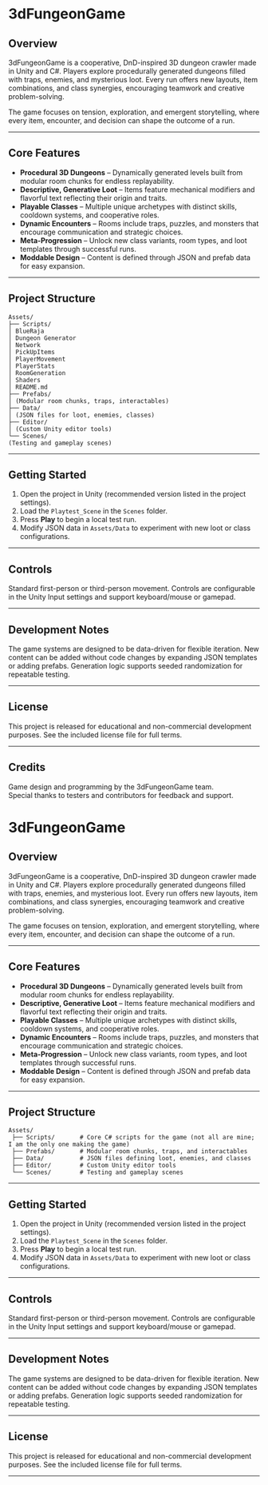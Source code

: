 # 3dFungeonGame

## Overview
3dFungeonGame is a cooperative, DnD-inspired 3D dungeon crawler made in Unity and C#. Players explore procedurally generated dungeons filled with traps, enemies, and mysterious loot. Every run offers new layouts, item combinations, and class synergies, encouraging teamwork and creative problem-solving.

The game focuses on tension, exploration, and emergent storytelling, where every item, encounter, and decision can shape the outcome of a run.

---

## Core Features
- **Procedural 3D Dungeons** – Dynamically generated levels built from modular room chunks for endless replayability.  
- **Descriptive, Generative Loot** – Items feature mechanical modifiers and flavorful text reflecting their origin and traits.  
- **Playable Classes** – Multiple unique archetypes with distinct skills, cooldown systems, and cooperative roles.  
- **Dynamic Encounters** – Rooms include traps, puzzles, and monsters that encourage communication and strategic choices.  
- **Meta-Progression** – Unlock new class variants, room types, and loot templates through successful runs.  
- **Moddable Design** – Content is defined through JSON and prefab data for easy expansion.

---

## Project Structure
```
Assets/
├── Scripts/
│ BlueRaja
│ Dungeon Generator
│ Network
│ PickUpItems
│ PlayerMovement
│ PlayerStats
│ RoomGeneration
│ Shaders
│ README.md
├── Prefabs/
│ (Modular room chunks, traps, interactables)
├── Data/
│ (JSON files for loot, enemies, classes)
├── Editor/
│ (Custom Unity editor tools)
└── Scenes/
(Testing and gameplay scenes)
```

---

## Getting Started
1. Open the project in Unity (recommended version listed in the project settings).  
2. Load the `Playtest_Scene` in the `Scenes` folder.  
3. Press **Play** to begin a local test run.  
4. Modify JSON data in `Assets/Data` to experiment with new loot or class configurations.

---

## Controls
Standard first-person or third-person movement. Controls are configurable in the Unity Input settings and support keyboard/mouse or gamepad.

---

## Development Notes
The game systems are designed to be data-driven for flexible iteration. New content can be added without code changes by expanding JSON templates or adding prefabs. Generation logic supports seeded randomization for repeatable testing.

---

## License
This project is released for educational and non-commercial development purposes. See the included license file for full terms.

---

## Credits
Game design and programming by the 3dFungeonGame team.  
Special thanks to testers and contributors for feedback and support.
# 3dFungeonGame

## Overview
3dFungeonGame is a cooperative, DnD-inspired 3D dungeon crawler made in Unity and C#. Players explore procedurally generated dungeons filled with traps, enemies, and mysterious loot. Every run offers new layouts, item combinations, and class synergies, encouraging teamwork and creative problem-solving.

The game focuses on tension, exploration, and emergent storytelling, where every item, encounter, and decision can shape the outcome of a run.

---

## Core Features
- **Procedural 3D Dungeons** – Dynamically generated levels built from modular room chunks for endless replayability.  
- **Descriptive, Generative Loot** – Items feature mechanical modifiers and flavorful text reflecting their origin and traits.  
- **Playable Classes** – Multiple unique archetypes with distinct skills, cooldown systems, and cooperative roles.  
- **Dynamic Encounters** – Rooms include traps, puzzles, and monsters that encourage communication and strategic choices.  
- **Meta-Progression** – Unlock new class variants, room types, and loot templates through successful runs.  
- **Moddable Design** – Content is defined through JSON and prefab data for easy expansion.

---

## Project Structure
```
Assets/
 ├── Scripts/       # Core C# scripts for the game (not all are mine; I am the only one making the game)
 ├── Prefabs/       # Modular room chunks, traps, and interactables
 ├── Data/          # JSON files defining loot, enemies, and classes
 ├── Editor/        # Custom Unity editor tools
 └── Scenes/        # Testing and gameplay scenes
```

---

## Getting Started
1. Open the project in Unity (recommended version listed in the project settings).  
2. Load the `Playtest_Scene` in the `Scenes` folder.  
3. Press **Play** to begin a local test run.  
4. Modify JSON data in `Assets/Data` to experiment with new loot or class configurations.

---

## Controls
Standard first-person or third-person movement. Controls are configurable in the Unity Input settings and support keyboard/mouse or gamepad.

---

## Development Notes
The game systems are designed to be data-driven for flexible iteration. New content can be added without code changes by expanding JSON templates or adding prefabs. Generation logic supports seeded randomization for repeatable testing.

---

## License
This project is released for educational and non-commercial development purposes. See the included license file for full terms.

---
